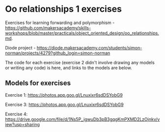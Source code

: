 # Oo relationships 1 exercises

Exercises for learning forwarding and polymorphism - https://github.com/makersacademy/skills-workshops/blob/master/practicals/object_oriented_design/oo_relationships.md. 

Diode project - https://diode.makersacademy.com/students/simon-norman/projects/4279?github_login=simon-norman

The code for each exercise (exercise 2 didn't involve drawing any models or writing any code) is here, and links to the models are below. 

## Models for exercises

Exercise 1: https://photos.app.goo.gl/Lnuxixr6sdDSYobG9

Exercise 3: https://photos.app.goo.gl/Lnuxixr6sdDSYobG9

Exercise 4: https://drive.google.com/file/d/1Ns5P_jgwuDb3pB3gqgKmPXMD2LzOjnkv/view?usp=sharing
